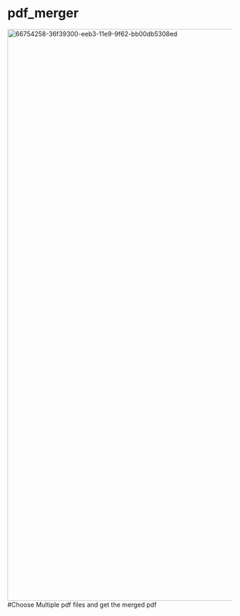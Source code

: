 # pdf_merger
<img width="1280" alt="66754258-36f39300-eeb3-11e9-9f62-bb00db5308ed" src="https://user-images.githubusercontent.com/104835495/215287403-fd78666d-1b9b-4c91-8058-2f56bc21882a.png">
#Choose Multiple pdf files and get the merged pdf

